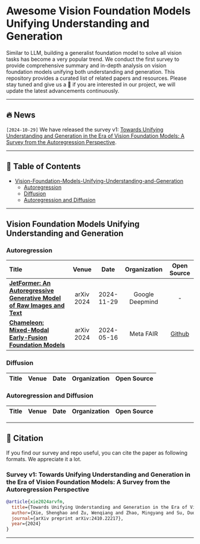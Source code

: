 # Awesome Vision Foundation Models Unifying Understanding and Generation
Similar to LLM, building a generalist foundation model to solve all vision tasks has become a very popular trend. We conduct the first survey to provide comprehensive summary and in-depth analysis on vision foundation models unifying both understanding and generation. This repository provides a curated list of related papers and resources. Please stay tuned and give us a 🌟 if you are interested in our project, we will update the latest advancements continuously.


---

## 🔥 News
`[2024-10-29]` We have released the survey v1: [Towards Unifying Understanding and Generation in the Era of Vision Foundation Models: A Survey from the Autoregression Perspective](https://arxiv.org/abs/2410.22217).

---


## 📃 Table of Contents
- [Vision-Foundation-Models-Unifying-Understanding-and-Generation](#-vision-foundation-models-unifying-understanding-and-generation)
  - [Autoregression](#-autoregression)
  - [Diffusion](#-diffusion)
  - [Autoregression and Diffusion](#-autoregression-and-diffusion)
 
---


## Vision Foundation Models Unifying Understanding and Generation

### Autoregression
|  Title  |  Venue  |   Date   |  Organization  |   Open Source  |
|:--------|:--------:|:--------:|:--------:|:--------:|
| [**JetFormer: An Autoregressive Generative Model of Raw Images and Text**](https://arxiv.org/abs/2411.19722) | arXiv 2024 | 2024-11-29 | Google Deepmind | - | - |
| [**Chameleon: Mixed-Modal Early-Fusion Foundation Models**](https://arxiv.org/abs/2405.09818) | arXiv 2024 | 2024-05-16 | Meta FAIR | [Github](https://github.com/facebookresearch/chameleon) | - |

### Diffusion
|  Title  |  Venue  |   Date   |  Organization  |   Open Source  |
|:--------|:--------:|:--------:|:--------:|:--------:|

### Autoregression and Diffusion
|  Title  |  Venue  |   Date   |  Organization  |   Open Source  |
|:--------|:--------:|:--------:|:--------:|:--------:|

---


## 🫶 Citation
If you find our survey and repo useful, you can cite the paper as following formats. We appreciate it a lot.

### Survey v1: Towards Unifying Understanding and Generation in the Era of Vision Foundation Models: A Survey from the Autoregression Perspective
```BibTeX
@article{xie2024arvfm,
  title={Towards Unifying Understanding and Generation in the Era of Vision Foundation Models: A Survey from the Autoregression Perspective},
  author={Xie, Shenghao and Zu, Wenqiang and Zhao, Mingyang and Su, Duo and Liu, Shilong and Shi, Ruohua and Li, Guoqi and Zhang, Shanghang and Ma, Lei},
  journal={arXiv preprint arXiv:2410.22217},
  year={2024}
}
```

---
